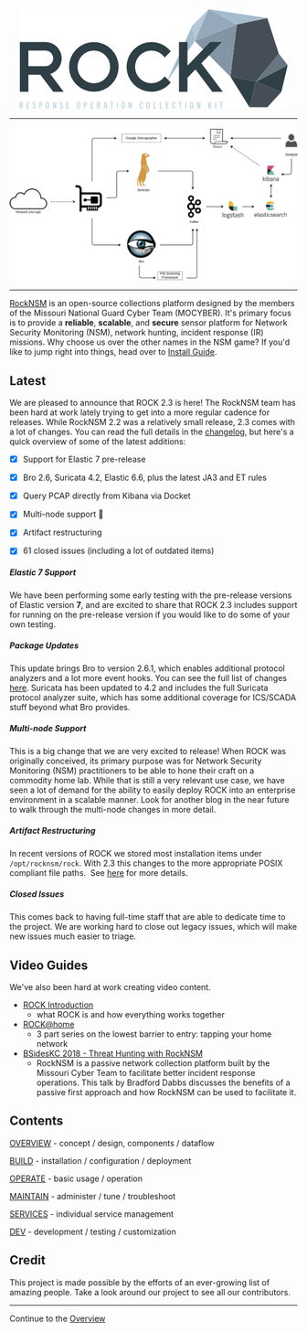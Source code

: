 <p align="center">
<img src="rock_logo.png">
</p>

---

<p align="center">
<img src="overview/rock-diagram-new.png">
</p>

---

[RockNSM](https://rocknsm.io) is an open-source collections platform designed by the members of the Missouri National Guard Cyber Team (MOCYBER).  It's primary focus is to provide a **reliable**, **scalable**, and **secure** sensor platform for Network Security Monitoring (NSM), network hunting, incident response (IR) missions.  Why choose us over the other names in the NSM game?  If you'd like to jump right into things, head over to [Install Guide](build/install.md).

## Latest

We are pleased to announce that ROCK 2.3 is here! The RockNSM team has been hard at work lately trying to get into a more regular cadence for releases. While RockNSM 2.2 was a relatively small release, 2.3 comes with a lot of changes. You can read the full details in the [changelog](changelog.md), but here's a quick overview of some of the latest additions:

- [x] Support for Elastic 7 pre-release

- [x] Bro 2.6, Suricata 4.2, Elastic 6.6, plus the latest JA3 and ET rules
- [x] Query PCAP directly from Kibana via Docket
- [x] Multi-node support 🙌
- [x] Artifact restructuring
- [x] 61 closed issues (including a lot of outdated items)


##### Elastic 7 Support
We have been performing some early testing with the pre-release versions of Elastic version **7**, and are excited to share that ROCK 2.3 includes support for running on the pre-release version if you would like to do some of your own testing. 


##### Package Updates
This update brings Bro to version 2.6.1, which enables additional protocol analyzers and a lot more event hooks. You can see the full list of changes [here](https://docs.zeek.org/en/stable/install/release-notes.html#bro-2-6). Suricata has been updated to 4.2 and includes the full Suricata protocol analyzer suite, which has some additional coverage for ICS/SCADA stuff beyond what Bro provides.   


##### Multi-node Support
This is a big change that we are very excited to release! When ROCK was originally conceived, its primary purpose was for Network Security Monitoring (NSM) practitioners to be able to hone their craft on a commodity home lab. While that is still a very relevant use case, we have seen a lot of demand for the ability to easily deploy ROCK into an enterprise environment in a scalable manner. Look for another blog in the near future to walk through the multi-node changes in more detail.  


##### Artifact Restructuring
In recent versions of ROCK we stored most installation items under `/opt/rocknsm/rock`. With 2.3 this changes to the more appropriate POSIX compliant file paths. 
See [here](https://github.com/rocknsm/rock/pull/344) for more details.  


##### Closed Issues
This comes back to having full-time staff that are able to dedicate time to the project. We are working hard to close out legacy issues, which will make new issues much easier to triage.


## Video Guides

We've also been hard at work creating video content.
- [ROCK Introduction](https://youtu.be/tcEpI_vpeWc)
  - what ROCK is and how everything works together
- [ROCK@home](https://youtu.be/w8h1ft8QTFk)
  - 3 part series on the lowest barrier to entry: tapping your home network
- [BSidesKC 2018 - Threat Hunting with RockNSM](https://www.youtube.com/watch?v=-Mp1pUXvKuw)
  - RockNSM is a passive network collection platform built by the Missouri Cyber Team to facilitate better incident response operations. This talk by Bradford Dabbs discusses the benefits of a passive first approach and how RockNSM can be used to facilitate it.  

## Contents

[OVERVIEW](overview/index.md) - concept / design, components / dataflow

[BUILD](build/index.md) - installation / configuration / deployment

[OPERATE](operate/index.md) - basic usage / operation

[MAINTAIN](maintain/index.md) - administer / tune / troubleshoot

[SERVICES](services/index.md) - individual service management

[DEV](dev/index.md) - development / testing / customization

## Credit

This project is made possible by the efforts of an ever-growing list of amazing people. Take a look around our project to see all our contributors.

---

Continue to the [Overview](./overview/index.md)

